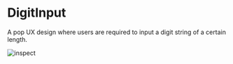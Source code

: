 # DigitInput

A pop UX design where users are required to input a digit string of a certain length.

![inspect](https://raw.githubusercontent.com/shenfe/DigitalInput/master/readme_assets/1.png)